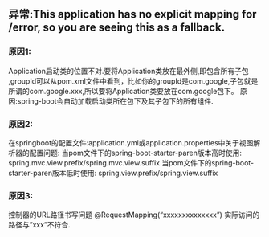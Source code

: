 ## 异常:This application has no explicit mapping for /error, so you are seeing this as a fallback.
### 原因1:
Application启动类的位置不对.要将Application类放在最外侧,即包含所有子包 ,groupId可以从pom.xml文件中看到，比如你的groupId是com.google,子包就是所谓的com.google.xxx,所以要将Application类要放在com.google包下。
原因:spring-boot会自动加载启动类所在包下及其子包下的所有组件.

### 原因2:
在springboot的配置文件:application.yml或application.properties中关于视图解析器的配置问题: 
当pom文件下的spring-boot-starter-paren版本高时使用: 
spring.mvc.view.prefix/spring.mvc.view.suffix 
当pom文件下的spring-boot-starter-paren版本低时使用: 
spring.view.prefix/spring.view.suffix

### 原因3:
控制器的URL路径书写问题 
@RequestMapping(“xxxxxxxxxxxxxx”) 
实际访问的路径与”xxx”不符合.
